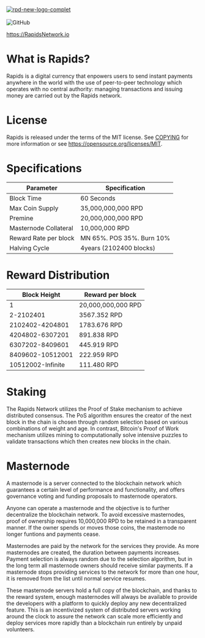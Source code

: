 <a href="https://ibb.co/2P0PTFg"><img src="https://i.ibb.co/WFNFLHg/rpd-new-logo-complet.png" alt="rpd-new-logo-complet" border="0"></a><br /><a target='_blank' href='https://imgbb.com/'></a><br />
![GitHub](https://img.shields.io/github/license/mashape/apistatus.svg)

https://RapidsNetwork.io

What is Rapids?
=================================================
Rapids is a digital currency that enpowers users to send instant payments anywhere in the world with the use of peer-to-peer technology which operates with no central authority: managing transactions and issuing money are carried out by the Rapids network.

License
=================================================
Rapids is released under the terms of the MIT license. See [COPYING](https://github.com/RapidsOfficial/Rapids/blob/master/COPYING) for more information or see https://opensource.org/licenses/MIT.

Specifications
=================================================
|      **Parameter**    |   **Specification**       | 
|-----------------------|---------------------------|
| Block Time            | 60 Seconds                |
| Max Coin Supply       | 35,000,000,000 RPD        |
| Premine               | 20,000,000,000 RPD        |
| Masternode Collateral | 10,000,000 RPD            |
| Reward Rate per block | MN 65%. POS 35%. Burn 10% |    
| Halving Cycle         | 4years (2102400 blocks)   |

Reward Distribution
=================================================
|  **Block Height**  | **Reward per block** 
|--------------------|-----------------------|
| 1                  |  20,000,000,000 RPD   | 
| 2-2102401          |  3567.352 RPD         |
| 2102402-4204801    |  1783.676 RPD         | 
| 4204802-6307201    |  891.838 RPD          |
| 6307202-8409601    |  445.919 RPD          | 
| 8409602-10512001   |  222.959 RPD          | 
| 10512002-Infinite  |  111.480 RPD          | 

Staking
=================================================
The Rapids Network utilizes the Proof of Stake mechanism to achieve distributed consensus. The PoS algorithm ensures the creator of the next block in the chain is chosen through random selection based on various combinations of weight and age. In contrast, Bitcoin's Proof of Work mechanism utilizes mining to computationally solve intensive puzzles to validate transactions which then creates new blocks in the chain.

Masternode
=================================================
A masternode is a server connected to the blockchain network which guarantees a certain level of performance and functionality, and offers governance voting and funding proposals to masternode operators. 

Anyone can operate a masternode and the objective is to further decentralize the blockchain network. To avoid excessive masternodes, proof of ownership requires 10,000,000 RPD to be retained in a transparent manner. If the owner spends or moves those coins, the masternode no longer funtions and payments cease.

Masternodes are paid by the network for the services they provide. As more masternodes are created, the duration between payments increases. Payment selection is always random due to the selection algorithm, but in the long term all masternode owners should receive similar payments. If a masternode stops providing services to the network for more than one hour, it is removed from the list until normal service resumes.

These masternode servers hold a full copy of the blockchain, and thanks to the reward system, enough masternodes will always be available to provide the developers with a platform to quickly deploy any new decentralized feature. This is an incentivized system of distributed servers working around the clock to assure the network can scale more efficiently and deploy services more rapidly than a blockchain run entirely by unpaid volunteers.